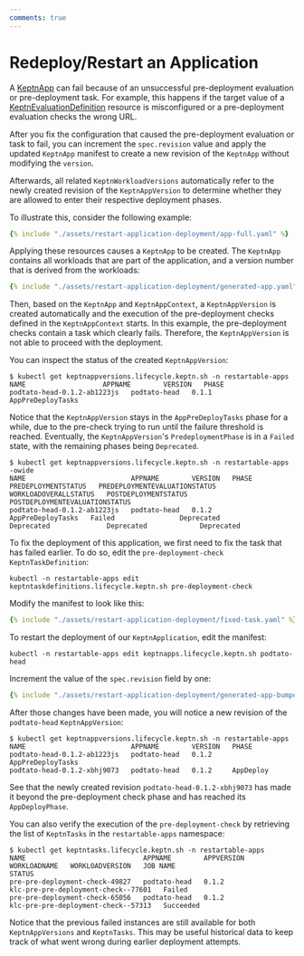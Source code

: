 ```yaml
---
comments: true
---
```


# Redeploy/Restart an Application

A [KeptnApp](../reference/crd-reference/app.md) can fail
because of an unsuccessful pre-deployment evaluation
or pre-deployment task.
For example, this happens if the target value of a
[KeptnEvaluationDefinition](../reference/crd-reference/evaluationdefinition.md)
resource is misconfigured
or a pre-deployment evaluation checks the wrong URL.

After you fix the configuration
that caused the pre-deployment evaluation or task to fail,
you can increment the `spec.revision` value
and apply the updated `KeptnApp` manifest
to create a new revision of the `KeptnApp`
without modifying the `version`.

Afterwards, all related `KeptnWorkloadVersions`
automatically refer to the newly created revision of the `KeptnAppVersion`
to determine whether they are allowed
to enter their respective deployment phases.

To illustrate this, consider the following example:

```yaml
{% include "./assets/restart-application-deployment/app-full.yaml" %}
```

Applying these resources causes a `KeptnApp`
to be created.
The `KeptnApp` contains all workloads that are part of
the application, and a version number that is
derived from the workloads:

```yaml
{% include "./assets/restart-application-deployment/generated-app.yaml" %}
```

Then, based on the `KeptnApp` and `KeptnAppContext`,
a `KeptnAppVersion` is created automatically and
the execution of the pre-deployment checks defined in
the `KeptnAppContext` starts.
In this example, the pre-deployment checks
contain a task which clearly fails.
Therefore, the `KeptnAppVersion` is not able
to proceed with the deployment.

You can inspect the status of the created `KeptnAppVersion`:

```shell
$ kubectl get keptnappversions.lifecycle.keptn.sh -n restartable-apps
NAME                   APPNAME        VERSION   PHASE
podtato-head-0.1.2-ab1223js   podtato-head   0.1.1     AppPreDeployTasks
```

Notice that the `KeptnAppVersion` stays
in the `AppPreDeployTasks` phase for a while,
due to the pre-check trying to run
until the failure threshold is reached.
Eventually, the `KeptnAppVersion`'s `PredeploymentPhase`
is in a `Failed` state, with the remaining phases being `Deprecated`.

<!-- markdownlint-disable MD013 -->
```shell
$ kubectl get keptnappversions.lifecycle.keptn.sh -n restartable-apps -owide
NAME                          APPNAME        VERSION   PHASE               PREDEPLOYMENTSTATUS   PREDEPLOYMENTEVALUATIONSTATUS   WORKLOADOVERALLSTATUS   POSTDEPLOYMENTSTATUS   POSTDEPLOYMENTEVALUATIONSTATUS
podtato-head-0.1.2-ab1223js   podtato-head   0.1.2     AppPreDeployTasks   Failed                Deprecated                      Deprecated              Deprecated             Deprecated
```
<!-- markdownlint-enable MD013 -->

To fix the deployment of this application,
we first need to fix the task that has failed earlier.
To do so, edit the `pre-deployment-check` `KeptnTaskDefinition`:

```shell
kubectl -n restartable-apps edit keptntaskdefinitions.lifecycle.keptn.sh pre-deployment-check
```

Modify the manifest to look like this:

```yaml
{% include "./assets/restart-application-deployment/fixed-task.yaml" %}
```

To restart the deployment of our `KeptnApplication`,
edit the manifest:

```shell
kubectl -n restartable-apps edit keptnapps.lifecycle.keptn.sh podtato-head
```

Increment the value of the `spec.revision` field by one:

```yaml
{% include "./assets/restart-application-deployment/generated-app-bumped-revision.yaml" %}
```

After those changes have been made,
you will notice a new revision of the `podtato-head` `KeptnAppVersion`:

```shell
$ kubectl get keptnappversions.lifecycle.keptn.sh -n restartable-apps       
NAME                          APPNAME        VERSION   PHASE
podtato-head-0.1.2-ab1223js   podtato-head   0.1.2     AppPreDeployTasks
podtato-head-0.1.2-xbhj9073   podtato-head   0.1.2     AppDeploy
```

See that the newly created revision `podtato-head-0.1.2-xbhj9073`
has made it beyond the pre-deployment check phase
and has reached its `AppDeployPhase`.

You can also verify the execution of the `pre-deployment-check`
by retrieving the list of `KeptnTasks` in
the `restartable-apps` namespace:

<!-- markdownlint-disable MD013 -->
```shell
$ kubectl get keptntasks.lifecycle.keptn.sh -n restartable-apps
NAME                             APPNAME        APPVERSION   WORKLOADNAME   WORKLOADVERSION   JOB NAME                              STATUS
pre-pre-deployment-check-49827   podtato-head   0.1.2                                         klc-pre-pre-deployment-check--77601   Failed
pre-pre-deployment-check-65056   podtato-head   0.1.2                                         klc-pre-pre-deployment-check--57313   Succeeded
```
<!-- markdownlint-enable MD013 -->

Notice that the previous failed instances are still available
for both `KeptnAppVersions` and `KeptnTasks`.
This may be useful historical data to keep track of
what went wrong during earlier deployment attempts.
